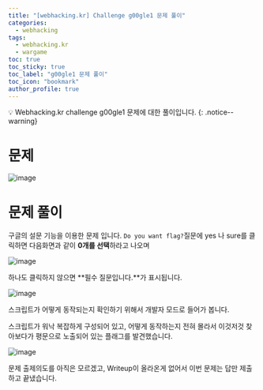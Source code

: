 ```yaml
---
title: "[webhacking.kr] Challenge g00gle1 문제 풀이"
categories:
  - webhacking
tags:
  - webhacking.kr
  - wargame
toc: true
toc_sticky: true
toc_label: "g00gle1 문제 풀이"
toc_icon: "bookmark"
author_profile: true
---
```


💡 Webhacking.kr challenge g00gle1 문제에 대한 풀이입니다.
{: .notice--warning}

# 문제
  ![image](https://user-images.githubusercontent.com/33647663/152630264-367095ca-6430-460a-93a4-3e10fbe8f86f.png)


# 문제 풀이
  구글의 설문 기능을 이용한 문제 입니다. ```Do you want flag?```질문에 yes 나 sure를 클릭하면 다음화면과 같이 **0개를 선택**하라고 나오며

  ![image](https://user-images.githubusercontent.com/33647663/152630289-d677ff5a-3de7-4d15-ab88-0e6bf64eb6f7.png)

  하나도 클릭하지 않으면 **필수 질문입니다.**가 표시됩니다.

  ![image](https://user-images.githubusercontent.com/33647663/152630297-ced240bb-e963-44db-8432-9c481b43cb79.png)


  스크립트가 어떻게 동작되는지 확인하기 위해서 개발자 모드로 들어가 봅니다.

  스크립트가 워낙 복잡하게 구성되어 있고, 어떻게 동작하는지 전혀 몰라서 이것저것 찾아보다가 평문으로 노출되어 있는 플래그를 발견했습니다.

  ![image](https://user-images.githubusercontent.com/33647663/152630359-78210c73-617c-4c16-9e3b-a70a42429857.png)

  문제 출제의도를 아직은 모르겠고, Writeup이 올라온게 없어서 이번 문제는 답만 제출하고 끝냈습니다.

  



  